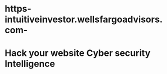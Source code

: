 # https-intuitiveinvestor.wellsfargoadvisors.com-
<h1>Hack your website Cyber security Intelligence </h1>
